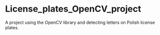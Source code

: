 # License_plates_OpenCV_project
A project using the OpenCV library and detecting letters on Polish license plates.
